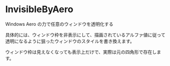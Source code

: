 # InvisibleByAero
Windows Aero の力で任意のウィンドウを透明化する

具体的には、ウィンドウ枠を非表示にして、描画されているアルファ値に従って透明になるように狙ったウィンドウのスタイルを書き換えます。

ウィンドウ枠は見えなくなっても表示上だけで、実際は元の四角形で存在します。
